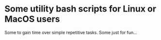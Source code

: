 # Some utility bash scripts for Linux or MacOS users

Some to gain time over simple repetitive tasks.
Some just for fun...
